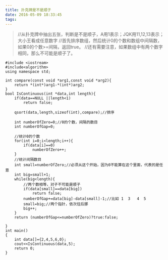 ```yaml
---
title: 扑克牌是不是顺子
date: 2016-05-09 18:33:45
tags:
---
```


> //从扑克牌中抽出五张，判断是不是顺子，A用1表示；JQK用11,12,13表示；大小王看成任意数字
> //首先排序数组，然后统计0的个数和数组中间隔数，如果0的个数>=间隔，返回true。
> //还有需要注意，如果数组中有两个数字相同，那么不可能是顺子了。

    #include <iostream>
    #include<algorithm>
    using namespace std;
    
    int compare(const void *arg1,const void *arg2){
        return *(int*)arg1-*(int*)arg2;
    }
    bool IsContinuous(int *data,int length){
        if(data==NULL ||length<1)
            return false;
    
        qsort(data,length,sizeof(int),compare);//排序
    
        int numberOfZero=0;//0的个数，间隔的数目
        int numberOfGap=0;
    
        //统计0的个数
        for(int i=0;i<length;i++){
            if(data[i]==0)
                numberOfZero++;
        }
        //统计间隔数目
        int small=numberOfZero;//必须从这个开始，因为0不能算在这个里面，代表的是任意
        int big=small+1;
        while(big<length){
            //两个数相等，对子不可能是顺子
            if(data[small]==data[big])
                return false;
            numberOfGap+=data[big]-data[small]-1;//比如 1  3   4  5
            small=big;//两个指针，依次往后挪
            big++;
        }
        return (numberOfGap<=numberOfZero)?true:false;
    
    }
    int main()
    {
        int data[]={2,4,5,6,0};
        cout<<IsContinuous(data,5);
        return 0;
    }

